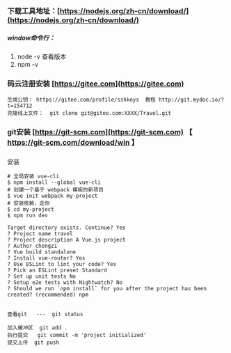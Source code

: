 ### 下载工具地址：[https://nodejs.org/zh-cn/download/](https://nodejs.org/zh-cn/download/)

##### window命令行：

1. node -v 查看版本
2. npm -v

### 码云注册安装 [https://gitee.com](https://gitee.com)

```
生成公钥： https://gitee.com/profile/sshkeys  教程 http://git.mydoc.io/?t=154712
克隆线上文件：  git clone git@gitee.com:XXXX/Travel.git
```

### git安装 [https://git-scm.com](https://git-scm.com) 【 https://git-scm.com/download/win  】

### 

安装

    # 全局安装 vue-cli
    $ npm install --global vue-cli
    # 创建一个基于 webpack 模板的新项目
    $ vue init webpack my-project
    # 安装依赖，走你
    $ cd my-project
    $ npm run dev

    Target directory exists. Continue? Yes
    ? Project name travel
    ? Project description A Vue.js project
    ? Author chongzi
    ? Vue build standalone
    ? Install vue-router? Yes
    ? Use ESLint to lint your code? Yes
    ? Pick an ESLint preset Standard
    ? Set up unit tests No
    ? Setup e2e tests with Nightwatch? No
    ? Should we run `npm install` for you after the project has been created? (recommended) npm


    查看git   ---  git status

    加入缓冲区  git add .
    执行提交   git commit -m 'project initialized'
    提交上传  git push



